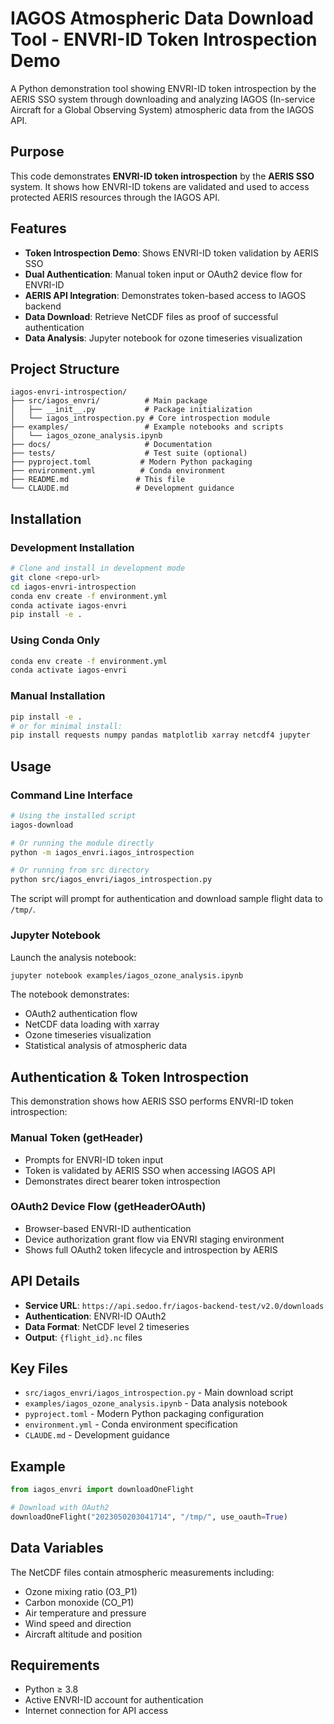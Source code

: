 # IAGOS Atmospheric Data Download Tool - ENVRI-ID Token Introspection Demo

A Python demonstration tool showing ENVRI-ID token introspection by the AERIS SSO system through downloading and analyzing IAGOS (In-service Aircraft for a Global Observing System) atmospheric data from the IAGOS API.

## Purpose

This code demonstrates **ENVRI-ID token introspection** by the **AERIS SSO** system. It shows how ENVRI-ID tokens are validated and used to access protected AERIS resources through the IAGOS API.

## Features

- **Token Introspection Demo**: Shows ENVRI-ID token validation by AERIS SSO
- **Dual Authentication**: Manual token input or OAuth2 device flow for ENVRI-ID
- **AERIS API Integration**: Demonstrates token-based access to IAGOS backend
- **Data Download**: Retrieve NetCDF files as proof of successful authentication
- **Data Analysis**: Jupyter notebook for ozone timeseries visualization

## Project Structure

```
iagos-envri-introspection/
├── src/iagos_envri/          # Main package
│   ├── __init__.py           # Package initialization
│   └── iagos_introspection.py # Core introspection module
├── examples/                 # Example notebooks and scripts
│   └── iagos_ozone_analysis.ipynb
├── docs/                     # Documentation
├── tests/                    # Test suite (optional)
├── pyproject.toml           # Modern Python packaging
├── environment.yml          # Conda environment
├── README.md               # This file
└── CLAUDE.md               # Development guidance
```

## Installation

### Development Installation

```bash
# Clone and install in development mode
git clone <repo-url>
cd iagos-envri-introspection
conda env create -f environment.yml
conda activate iagos-envri
pip install -e .
```

### Using Conda Only

```bash
conda env create -f environment.yml
conda activate iagos-envri
```

### Manual Installation

```bash
pip install -e .
# or for minimal install:
pip install requests numpy pandas matplotlib xarray netcdf4 jupyter
```

## Usage

### Command Line Interface

```bash
# Using the installed script
iagos-download

# Or running the module directly
python -m iagos_envri.iagos_introspection

# Or running from src directory
python src/iagos_envri/iagos_introspection.py
```

The script will prompt for authentication and download sample flight data to `/tmp/`.

### Jupyter Notebook

Launch the analysis notebook:

```bash
jupyter notebook examples/iagos_ozone_analysis.ipynb
```

The notebook demonstrates:
- OAuth2 authentication flow
- NetCDF data loading with xarray
- Ozone timeseries visualization
- Statistical analysis of atmospheric data

## Authentication & Token Introspection

This demonstration shows how AERIS SSO performs ENVRI-ID token introspection:

### Manual Token (getHeader)
- Prompts for ENVRI-ID token input
- Token is validated by AERIS SSO when accessing IAGOS API
- Demonstrates direct bearer token introspection

### OAuth2 Device Flow (getHeaderOAuth)
- Browser-based ENVRI-ID authentication
- Device authorization grant flow via ENVRI staging environment
- Shows full OAuth2 token lifecycle and introspection by AERIS

## API Details

- **Service URL**: `https://api.sedoo.fr/iagos-backend-test/v2.0/downloads`
- **Authentication**: ENVRI-ID OAuth2
- **Data Format**: NetCDF level 2 timeseries
- **Output**: `{flight_id}.nc` files

## Key Files

- `src/iagos_envri/iagos_introspection.py` - Main download script
- `examples/iagos_ozone_analysis.ipynb` - Data analysis notebook
- `pyproject.toml` - Modern Python packaging configuration
- `environment.yml` - Conda environment specification
- `CLAUDE.md` - Development guidance

## Example

```python
from iagos_envri import downloadOneFlight

# Download with OAuth2
downloadOneFlight("2023050203041714", "/tmp/", use_oauth=True)
```

## Data Variables

The NetCDF files contain atmospheric measurements including:
- Ozone mixing ratio (O3_P1)
- Carbon monoxide (CO_P1)
- Air temperature and pressure
- Wind speed and direction
- Aircraft altitude and position

## Requirements

- Python ≥ 3.8
- Active ENVRI-ID account for authentication
- Internet connection for API access
